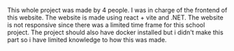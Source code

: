 This whole project was made by 4 people. I was in charge of the frontend of this website.
The website is made using react + vite and .NET. The website is not responsive since there was a limited time frame for this school project.
The project should also have docker installed but i didn't make this part so i have limited knowledge to how this was made.

